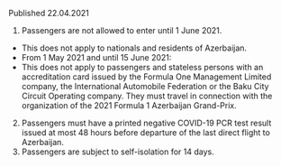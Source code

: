 Published 22.04.2021 
1. Passengers are not allowed to enter until 1 June 2021.
- This does not apply to nationals and residents of Azerbaijan.
- From 1 May 2021 and until 15 June 2021:
- This does not apply to passengers and stateless persons with an accreditation card issued by the Formula One Management Limited company, the International Automobile Federation or the Baku City Circuit Operating company. They must travel in connection with the organization of the 2021 Formula 1 Azerbaijan Grand-Prix. 
2. Passengers must have a printed negative COVID-19 PCR test result issued at most 48 hours before departure of the last direct flight to Azerbaijan.
3. Passengers are subject to self-isolation for 14 days.
